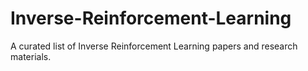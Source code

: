 # Inverse-Reinforcement-Learning
A curated list of Inverse Reinforcement Learning papers and research materials.
